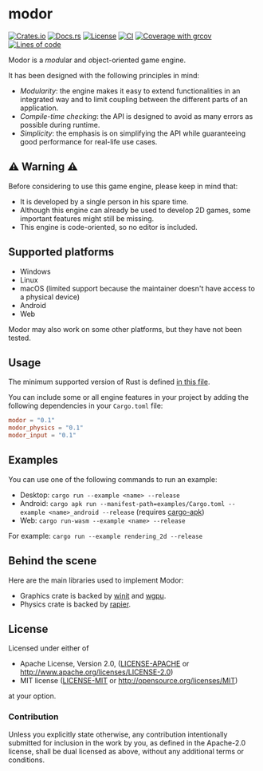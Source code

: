 # modor

[![Crates.io](https://img.shields.io/crates/v/modor.svg)](https://crates.io/crates/modor)
[![Docs.rs](https://img.shields.io/docsrs/modor)](https://docs.rs/crate/modor)
[![License](https://img.shields.io/crates/l/modor)](https://github.com/modor-engine/modor)
[![CI](https://github.com/modor-engine/modor/actions/workflows/ci.yml/badge.svg)](https://github.com/modor-engine/modor/actions/workflows/ci.yml)
[![Coverage with grcov](https://img.shields.io/codecov/c/gh/modor-engine/modor)](https://app.codecov.io/gh/modor-engine/modor)
[![Lines of code](https://tokei.rs/b1/github/modor-engine/modor?category=code)](https://github.com/modor-engine/modor)

Modor is a *mod*ular and *o*bject-o*r*iented game engine.

It has been designed with the following principles in mind:

- *Modularity*: the engine makes it easy to extend functionalities in an integrated way and to limit
  coupling between the different parts of an application.
- *Compile-time checking*: the API is designed to avoid as many errors as possible during runtime.
- *Simplicity*: the emphasis is on simplifying the API while guaranteeing good performance for
  real-life use cases.

## ⚠️ Warning ⚠️

Before considering to use this game engine, please keep in mind that:

- It is developed by a single person in his spare time.
- Although this engine can already be used to develop 2D games, some important features might still
  be missing.
- This engine is code-oriented, so no editor is included.

## Supported platforms

- Windows
- Linux
- macOS (limited support because the maintainer doesn't have access to a physical device)
- Android
- Web

Modor may also work on some other platforms, but they have not been tested.

## Usage

The minimum supported version of Rust is
defined [in this file](https://github.com/modor-engine/modor/blob/main/Cargo.toml).

You can include some or all engine features in your project by adding the following
dependencies in your `Cargo.toml` file:

```toml
modor = "0.1"
modor_physics = "0.1"
modor_input = "0.1"
```

## Examples

You can use one of the following commands to run an example:

- Desktop: `cargo run --example <name> --release`
- Android: `cargo apk run --manifest-path=examples/Cargo.toml --example <name>_android --release`
  (requires [cargo-apk](https://crates.io/crates/cargo-apk))
- Web: `cargo run-wasm --example <name> --release`

For example: `cargo run --example rendering_2d --release`

## Behind the scene

Here are the main libraries used to implement Modor:

- Graphics crate is backed by [winit](https://github.com/rust-windowing/winit)
  and [wgpu](https://wgpu.rs/).
- Physics crate is backed by [rapier](https://rapier.rs/).

## License

Licensed under either of

* Apache License, Version 2.0, ([LICENSE-APACHE](LICENSE-APACHE)
  or http://www.apache.org/licenses/LICENSE-2.0)
* MIT license ([LICENSE-MIT](LICENSE-MIT) or http://opensource.org/licenses/MIT)

at your option.

### Contribution

Unless you explicitly state otherwise, any contribution intentionally submitted for inclusion in the
work by you, as
defined in the Apache-2.0 license, shall be dual licensed as above, without any additional terms or
conditions.
